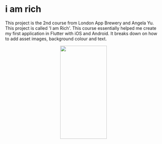 # i am rich

This project is the 2nd course from London App Brewery and Angela Yu. This project is called 'I am Rich'. This course essentially helped me create my first application in Flutter with iOS and Android. It breaks down on how to add asset images, background colour and text. 

<p align="center">
  <img src="https://user-images.githubusercontent.com/60824509/171192280-864f674a-73e2-4014-b6eb-f20ae06ff3cb.png" width="150" height="300" />
</p>


